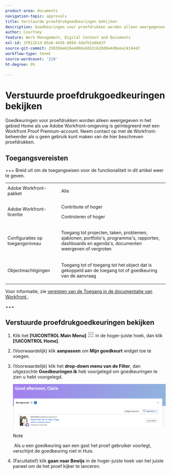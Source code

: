 ```yaml
---
product-area: documents
navigation-topic: approvals
title: Verstuurde proefdrukgoedkeuringen bekijken
description: Goedkeuringen voor proefdrukken worden alleen weergegeven in het gebied Home als uw Adobe Workfront-omgeving is geïntegreerd met een Workfront Proof Premium-account. Neem contact op met de Workfront-beheerder als u geen gebruik kunt maken van de hier beschreven proefdrukken.
author: Courtney
feature: Work Management, Digital Content and Documents
exl-id: 3f012b1d-69a8-4426-8894-3dafb1e6b837
source-git-commit: 2503b6e628e4860a5652c620d8e4d0eea2414443
workflow-type: tm+mt
source-wordcount: '219'
ht-degree: 0%

---
```


# Verstuurde proefdrukgoedkeuringen bekijken

Goedkeuringen voor proefdrukken worden alleen weergegeven in het gebied Home als uw Adobe Workfront-omgeving is geïntegreerd met een Workfront Proof Premium-account. Neem contact op met de Workfront-beheerder als u geen gebruik kunt maken van de hier beschreven proefdrukken.

## Toegangsvereisten

+++ Breid uit om de toegangseisen voor de functionaliteit in dit artikel weer te geven.

<table style="table-layout:auto"> 
 <col> 
 <col> 
 <tbody> 
  <tr> 
   <td role="rowheader">Adobe Workfront-pakket</td> 
   <td> <p>Alle</p> </td> 
  </tr> 
  <tr> 
   <td role="rowheader">Adobe Workfront-licentie</td> 
   <td> 
   <p>Contribute of hoger</p>
   <p>Controleren of hoger</p> </td> 
  </tr> 
  <tr> 
   <td role="rowheader">Configuraties op toegangsniveau</td> 
   <td> <p>Toegang tot projecten, taken, problemen, sjablonen, portfolio's, programma's, rapporten, dashboards en agenda's, documenten weergeven of vergroten</p></td> 
  </tr> 
  <tr> 
   <td role="rowheader">Objectmachtigingen</td> 
   <td> <p>Toegang tot of toegang tot het object dat is gekoppeld aan de toegang tot of goedkeuring van de aanvraag </p> </td> 
  </tr> 
 </tbody> 
</table>

Voor informatie, zie [ vereisten van de Toegang in de documentatie van Workfront ](/help/quicksilver/administration-and-setup/add-users/access-levels-and-object-permissions/access-level-requirements-in-documentation.md).

+++

## Verstuurde proefdrukgoedkeuringen bekijken

1. Klik het **[!UICONTROL Main Menu]** ![ Belangrijkste pictogram van het Menu ](assets/main-menu-icon.png) in de hoger-juiste hoek, dan klik **[!UICONTROL Home]**.
1. (Voorwaardelijk) klik **aanpassen** om **Mijn goedkeurt** widget toe te voegen.
1. (Voorwaardelijk) klik het **drop-down menu van de Filter**, dan uitgezochte **Goedkeuringen ik** heb voorgelegd om goedkeuringen te zien u hebt voorgelegd.

   ![ Goedkeuring van het Bewijs ](assets/proof-approval.png)

   >[!NOTE]
   >
   > Als u een goedkeuring aan een gast het proef gebruiker voorlegt, verschijnt de goedkeuring niet in Huis.


1. (Facultatief) klik **gaan naar Bewijs** in de hoger-juiste hoek van het juiste paneel om de het proef kijker te lanceren.

   <!--
   <note type="note">
   You must have View or Edit access to Documents in your Access Level to launch the proofing viewer.
   </note>
   -->
